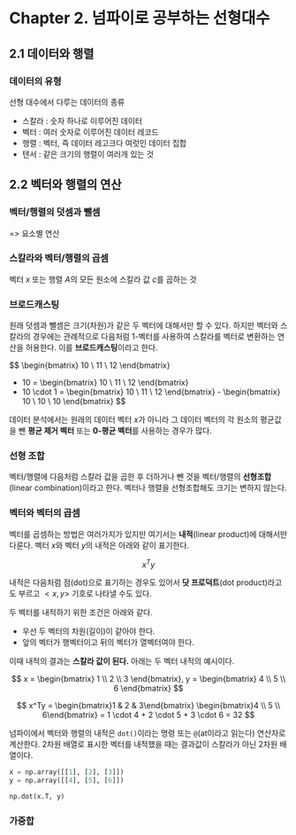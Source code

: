 
# Chapter 2. 넘파이로 공부하는 선형대수

## 2.1 데이터와 행렬

### 데이터의 유형

선형 대수에서 다루는 데이터의 종류

- 스칼라 : 숫자 하나로 이루어진 데이터
- 벡터 : 여러 숫자로 이루어진 데이터 레코드
- 행렬 : 벡터, 즉 데이터 레고크다 여럿인 데이터 집합
- 텐서 : 같은 크기의 행렬이 여러개 있는 것


## 2.2 벡터와 행렬의 연산

### 벡터/행렬의 덧셈과 뺄셈 

=> 요소별 연산

### 스칼라와 벡터/행렬의 곱셈

벡터 $x$ 또는 행렬 $A$의 모든 원소에 스칼라 값 $c$를 곱하는 것

### 브로드캐스팅

원래 덧셈과 뺄셈은 크기(차원)가 같은 두 벡터에 대해서만 할 수 있다. 하지만 벡터와 스칼라의 경우에는 관례적으로 다음처럼 1-벡터를 사용하여 스칼라를 벡터로 변환하는 연산을 허용한다. 이를 **브로드캐스팅**이라고 한다.

$$
\begin{bmatrix}
10 \\
11 \\
12
\end{bmatrix}
- 10 = \begin{bmatrix}
10 \\
11 \\
12
\end{bmatrix}
- 10 \cdot 1 = \begin{bmatrix}
10 \\
11 \\
12
\end{bmatrix} - \begin{bmatrix}
10 \\
10 \\
10
\end{bmatrix}
$$

데이터 분석에서는 원래의 데이터 벡터 $x$가 아니라 그 데이터 벡터의 각 원소의 평균값을 뺀 **평균 제거 벡터** 또는 **0-평균 벡터**를 사용하는 경우가 많다.


### 선형 조합

벡터/행렬에 다음처럼 스칼라 값을 곱한 후 더하거나 뺀 것을 벡터/행렬의 **선형조합**(linear combination)이라고 한다. 벡터나 행렬을 선형조합해도 크기는 변하지 않는다.

### 벡터와 벡터의 곱셈

벡터를 곱셈하는 방법은 여러가지가 있지만 여기서는 **내적**(linear product)에 대해서만 다룬다. 벡터 $x$와 벡터 $y$의 내적은 아래와 같이 표기한다.

$$ x^Ty $$

내적은 다음처럼 점(dot)으로 표기하는 경우도 있어서 **닷 프로덕트**(dot product)라고도 부르고 $< x, y >$ 기호로 나타낼 수도 있다.

두 벡터를 내적하기 위한 조건은 아래와 같다.

- 우선 두 벡터의 차원(길이)이 같아야 한다.
- 앞의 벡터가 행벡터이고 뒤의 벡터가 열벡터여야 한다.

이때 내적의 결과는 **스칼라 값이 된다.** 아래는 두 벡터 내적의 예시이다.

$$ x = \begin{bmatrix}
1 \\
2 \\
3
\end{bmatrix}, y = \begin{bmatrix}
4 \\
5 \\
6
\end{bmatrix}
$$

$$ x^Ty = \begin{bmatrix}1 & 2 & 3\end{bmatrix} \begin{bmatrix}4 \\ 5 \\ 6\end{bmatrix} =
1 \cdot 4 + 2 \cdot 5 + 3 \cdot 6 = 32
$$

넘파이에서 벡터와 행렬의 내적은 `dot()`이라는 명령 또는 `@`(at이라고 읽는다) 연산자로 계산한다. 2차원 배열로 표시한 벡터를 내적했을 때는 결과값이 스칼라가 아닌 2차원 배열이다.

```python
x = np.array([[1], [2], [3]])
y = np.array([[4], [5], [6]])

np.dot(x.T, y)
```

### 가중합